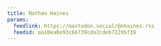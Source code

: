 ```yaml
---
title: Nathan Haines
params:
  feedlink: https://mastodon.social/@nhaines.rss
  feedid: aa10ea8e93c6b739cda2cdeb72295f39
---
```

